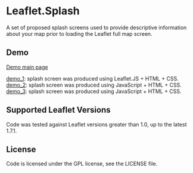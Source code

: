 # Leaflet.Splash

A set of proposed splash screens used to provide descriptive information about your map prior to loading the Leaflet full map screen.

## Demo

<p><a href="https://essamatefelsherif.github.io/Leaflet.Splash/" target="_blank" title="Open in new window">Demo main page</a></p>

<div><a href="https://essamatefelsherif.github.io/Leaflet.Splash/demo_splash_1.html" target="_blank" title="Open in new window">demo_1</a>: splash screen was produced using Leaflet.JS + HTML + CSS.</div>
<div><a href="https://essamatefelsherif.github.io/Leaflet.Splash/demo_splash_2.html" target="_blank" title="Open in new window">demo_2</a>: splash screen was produced using JavaScript + HTML + CSS.</div>
<div><a href="https://essamatefelsherif.github.io/Leaflet.Splash/demo_splash_3.html" target="_blank" title="Open in new window">demo_3</a>: splash screen was produced using JavaScript + HTML + CSS.</div>

## Supported Leaflet Versions

Code was tested against Leaflet versions greater than 1.0, up to the latest 1.7.1.

## License

Code is licensed under the GPL license, see the LICENSE file.
